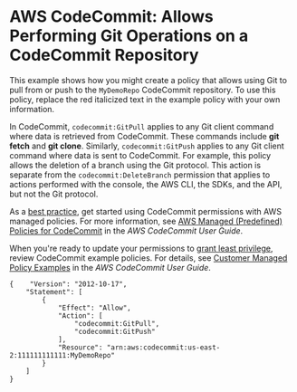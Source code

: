 # AWS CodeCommit: Allows Performing Git Operations on a CodeCommit Repository<a name="reference_policies_examples_codecommit_pull"></a>

This example shows how you might create a policy that allows using Git to pull from or push to the `MyDemoRepo` CodeCommit repository\. To use this policy, replace the red italicized text in the example policy with your own information\.

 In CodeCommit, `codecommit:GitPull` applies to any Git client command where data is retrieved from CodeCommit\. These commands include **git fetch** and **git clone**\. Similarly, `codecommit:GitPush` applies to any Git client command where data is sent to CodeCommit\. For example, this policy allows the deletion of a branch using the Git protocol\. This action is separate from the `codecommit:DeleteBranch` permission that applies to actions performed with the console, the AWS CLI, the SDKs, and the API, but not the Git protocol\. 

As a [best practice](https://docs.aws.amazon.com/IAM/latest/UserGuide/best-practices.html#bp-use-aws-defined-policies), get started using CodeCommit permissions with AWS managed policies\. For more information, see [AWS Managed \(Predefined\) Policies for CodeCommit](https://docs.aws.amazon.com/codecommit/latest/userguide/auth-and-access-control-iam-identity-based-access-control.html#managed-policies) in the *AWS CodeCommit User Guide*\. 

When you're ready to update your permissions to [grant least privilege](https://docs.aws.amazon.com/IAM/latest/UserGuide/best-practices.html#grant-least-privilege), review CodeCommit example policies\. For details, see [Customer Managed Policy Examples](https://docs.aws.amazon.com/codecommit/latest/userguide/auth-and-access-control-iam-identity-based-access-control.html#customer-managed-policies) in the *AWS CodeCommit User Guide*\. 

```
{    "Version": "2012-10-17",
    "Statement": [
        {
            "Effect": "Allow",
            "Action": [
                "codecommit:GitPull",
                "codecommit:GitPush"
            ],
            "Resource": "arn:aws:codecommit:us-east-2:111111111111:MyDemoRepo"
        }
    ]
}
```